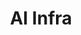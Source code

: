 ---
title: AI Infra
description: Artificial Intelligence Infrastructure
image:

# Badge style
style:
    background: "#7b79e6"
    color: "#fff"
---